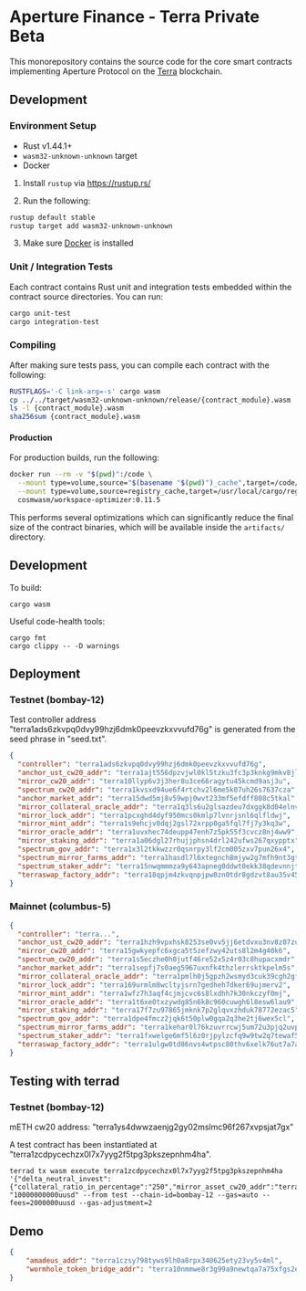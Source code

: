 # Aperture Finance - Terra Private Beta

This monorepository contains the source code for the core smart contracts implementing Aperture Protocol on the [Terra](https://terra.money) blockchain.

## Development

### Environment Setup

- Rust v1.44.1+
- `wasm32-unknown-unknown` target
- Docker

1. Install `rustup` via https://rustup.rs/

2. Run the following:

```sh
rustup default stable
rustup target add wasm32-unknown-unknown
```

3. Make sure [Docker](https://www.docker.com/) is installed

### Unit / Integration Tests

Each contract contains Rust unit and integration tests embedded within the contract source directories. You can run:

```sh
cargo unit-test
cargo integration-test
```

### Compiling

After making sure tests pass, you can compile each contract with the following:

```sh
RUSTFLAGS='-C link-arg=-s' cargo wasm
cp ../../target/wasm32-unknown-unknown/release/{contract_module}.wasm .
ls -l {contract_module}.wasm
sha256sum {contract_module}.wasm
```

#### Production

For production builds, run the following:

```sh
docker run --rm -v "$(pwd)":/code \
  --mount type=volume,source="$(basename "$(pwd)")_cache",target=/code/target \
  --mount type=volume,source=registry_cache,target=/usr/local/cargo/registry \
  cosmwasm/workspace-optimizer:0.11.5
```

This performs several optimizations which can significantly reduce the final size of the contract binaries, which will be available inside the `artifacts/` directory.

## Development

To build:
```
cargo wasm
```

Useful code-health tools:
```
cargo fmt
cargo clippy -- -D warnings
```

## Deployment

### Testnet (bombay-12)

Test controller address "terra1ads6zkvpq0dvy99hzj6dmk0peevzkxvvufd76g" is generated from the seed phrase in "seed.txt".

```json
{
  "controller": "terra1ads6zkvpq0dvy99hzj6dmk0peevzkxvvufd76g",
  "anchor_ust_cw20_addr": "terra1ajt556dpzvjwl0kl5tzku3fc3p3knkg9mkv8jl",
  "mirror_cw20_addr": "terra10llyp6v3j3her8u3ce66ragytu45kcmd9asj3u",
  "spectrum_cw20_addr": "terra1kvsxd94ue6f4rtchv2l6me5k07uh26s7637cza",
  "anchor_market_addr": "terra15dwd5mj8v59wpj0wvt233mf5efdff808c5tkal",
  "mirror_collateral_oracle_addr": "terra1q3ls6u2glsazdeu7dxggk8d04elnvmsg0ung6n",
  "mirror_lock_addr": "terra1pcxghd4dyf950mcs0kmlp7lvnrjsnl6qlfldwj",
  "mirror_mint_addr": "terra1s9ehcjv0dqj2gsl72xrpp0ga5fql7fj7y3kq3w",
  "mirror_oracle_addr": "terra1uvxhec74deupp47enh7z5pk55f3cvcz8nj4ww9",
  "mirror_staking_addr": "terra1a06dgl27rhujjphsn4drl242ufws267qxypptx",
  "spectrum_gov_addr": "terra1x3l2tkkwzzr0qsnrpy3lf2cm005zxv7pun26x4",
  "spectrum_mirror_farms_addr": "terra1hasdl7l6xtegnch8mjyw2g7mfh9nt3gtdtmpfu",
  "spectrum_staker_addr": "terra15nwqmmmza9y643apneg0ddwt0ekk38qdevnnjt",
  "terraswap_factory_addr": "terra18qpjm4zkvqnpjpw0zn0tdr8gdzvt8au35v45xf"
}
```

### Mainnet (columbus-5)

```json
{
  "controller": "terra...",
  "anchor_ust_cw20_addr": "terra1hzh9vpxhsk8253se0vv5jj6etdvxu3nv8z07zu",
  "mirror_cw20_addr": "terra15gwkyepfc6xgca5t5zefzwy42uts8l2m4g40k6",
  "spectrum_cw20_addr": "terra1s5eczhe0h0jutf46re52x5z4r03c8hupacxmdr",
  "anchor_market_addr": "terra1sepfj7s0aeg5967uxnfk4thzlerrsktkpelm5s",
  "mirror_collateral_oracle_addr": "terra1pmlh0j5gpzh2wsmyd3cuk39cgh2gfwk6h5wy9j",
  "mirror_lock_addr": "terra169urmlm8wcltyjsrn7gedheh7dker69ujmerv2",
  "mirror_mint_addr": "terra1wfz7h3aqf4cjmjcvc6s8lxdhh7k30nkczyf0mj",
  "mirror_oracle_addr": "terra1t6xe0txzywdg85n6k8c960cuwgh6l8esw6lau9",
  "mirror_staking_addr": "terra17f7zu97865jmknk7p2glqvxzhduk78772ezac5",
  "spectrum_gov_addr": "terra1dpe4fmcz2jqk6t50plw0gqa2q3he2tj6wex5cl",
  "spectrum_mirror_farms_addr": "terra1kehar0l76kzuvrrcwj5um72u3pjq2uvp62aruf",
  "spectrum_staker_addr": "terra1fxwelge6mf5l6z0rjpylzcfq9w9tw2q7tewaf5",
  "terraswap_factory_addr": "terra1ulgw0td86nvs4wtpsc80thv6xelk76ut7a7apj"
}
```

## Testing with terrad

### Testnet (bombay-12)
mETH cw20 address: "terra1ys4dwwzaenjg2gy02mslmc96f267xvpsjat7gx"

A test contract has been instantiated at "terra1zcdpycechzx0l7x7yyg2f5tpg3pkszepnhm4ha".

```console
terrad tx wasm execute terra1zcdpycechzx0l7x7yyg2f5tpg3pkszepnhm4ha '{"delta_neutral_invest":{"collateral_ratio_in_percentage":"250","mirror_asset_cw20_addr":"terra1ys4dwwzaenjg2gy02mslmc96f267xvpsjat7gx"}}' "10000000000uusd" --from test --chain-id=bombay-12 --gas=auto --fees=2000000uusd --gas-adjustment=2
```

## Demo
```json
{
    "amadeus_addr": "terra1czsy798tyws9lh0a8rpx340625ety23vy5v4ml",
    "wormhole_token_bridge_addr": "terra10nmmwe8r3g99a9newtqa7a75xfgs2e8z87r2sf"
}
```